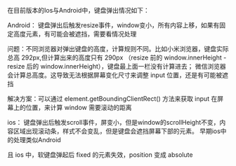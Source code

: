 在目前版本的Ios与Android中，键盘弹出情况如下：

Android：
键盘弹出后触发resize事件，window变小，所有内容上移，如果有固定高度元素，有可能会被遮挡，需要看情况处理

问题：不同浏览器对弹出键盘的高度，计算规则不同。比如小米浏览器，键盘实际总高 292px,但计算出来的高度只有 290px
（resize 前的 window.innerHeight - resize 后的 window.innerHeight），键盘最上面一栏没有计算进去；
微信浏览器会计算总高度。这导致无法根据屏幕变化尺寸来调整 input 位置，还是有可能被遮挡

解决方案：可以通过 element.getBoundingClientRect() 方法来获取 input 在屏幕上的位置，来计算 window 需要滚动的距离

ios：
键盘弹出后触发scroll事件，屏变小，但是window的scrollHeight不变，内容区域出现滚动条，样式不会变乱，但是键盘会遮挡屏幕下部的元素。
早期ios中的处理类似Android

且 ios 中，软键盘弹起后 fixed 的元素失效，position 变成 absolute
